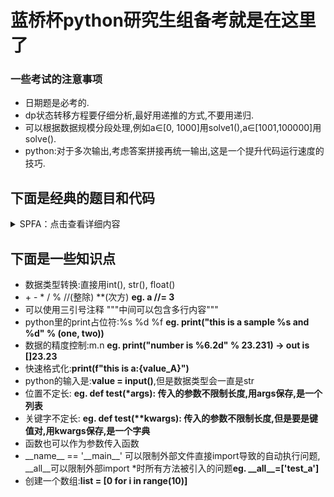 # 蓝桥杯python研究生组备考就是在这里了

<!-- [待学链接](https://www.bilibili.com/video/BV1qW4y1a7fU?p=72&vd_source=5a8651962259df7b14781b1d0370c6a0) -->

### 一些考试的注意事项
* 日期题是必考的.  
* dp状态转移方程要仔细分析,最好用递推的方式,不要用递归.  
* 可以根据数据规模分段处理,例如a∈[0, 1000]用solve1(),a∈[1001,100000]用solve().  
* python:对于多次输出,考虑答案拼接再统一输出,这是一个提升代码运行速度的技巧.   

## 下面是经典的题目和代码  


 <details><summary>SPFA：点击查看详细内容</summary>    

N = 100001  
h = [-1 for i in range(N)]    
w = [0 for i in range(N)]  
e = [0 for i in range(N)]   
ne = [0 for i in range(N)]  
idx = 0  
dist = [N for i in range(N)]  
st = [0 for i in range(N)]  

def add(a, b, c):  
    global idx  
    e[idx] = b  
    w[idx] = c  
    ne[idx] = h[a]  
    h[a] = idx  
    idx += 1  

def spfa():  
    dist[1] = 0 
    q = []  
    q.append(1)  
    st[1] = 1  
    while(len(q)):  
        t = q[0]  
        del q[0]  
        st[t] = 0  
        i = h[t]  
        while(i != -1):  
            j = e[i]  
            if(dist[j] > dist[t] + w[i]):  
                dist[j] = dist[t] + w[i]  
                if(st[j] == 0):  
                    q.append(j)  
                    st[j] = 1  
            i = ne[i]  
    if(dist[n] == N):  
        return -1  
    else:  
        return dist[n]  

if __name__ == '__main__':  
    n, m = input().split()    
    n = int(n)    
    m = int(m)    
    
    while(m):    
        a, b, c = input().split()    
        a = int(a)      
        b = int(b)  
        c = int(c)  
        add(a, b, c)  
        m -= 1
      
    t = spfa()  
  
    print(t)      

</details>


## 下面是一些知识点  
* 数据类型转换:直接用int(), str(), float()  
* \+ \- \* \/ \% \//(整除) \**(次方) **eg. a //= 3**  
* 可以使用三引号注释 """中间可以包含多行内容"""   
* python里的print占位符:%s %d %f **eg. print("this is a sample %s and %d" % (one, two))**  
* 数据的精度控制:m.n **eg. print("number is %6.2d" % 23.231) -> out is []23.23**  
* 快速格式化:**print(f"this is a:{value_A}")**  
* python的输入是:**value = input()**,但是数据类型会一直是str
* 位置不定长: **eg. def test(\*args): 传入的参数不限制长度,用args保存,是一个列表**  
* 关键字不定长: **eg. def test(\*\*kwargs): 传入的参数不限制长度,但是要是键值对,用kwargs保存,是一个字典**  
* 函数也可以作为参数传入函数  
* \_\_name\_\_ == '\_\_main\_\_' 可以限制外部文件直接import导致的自动执行问题, \_\_all\_\_可以限制外部import *时所有方法被引入的问题**eg. \_\_all\_\_=['test_a']**  
* 创建一个数组:**list = [0 for i in range(10)]**
